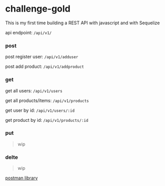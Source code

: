 # challenge-gold

This is my first time building a REST API with javascript and with Sequelize

api endpoint:
`/api/v1/`

### post

post register user: 
`/api/v1/adduser`

post add product: 
`/api/v1/addproduct`

### get

get all users:
`/api/v1/users`

get all products/items:
`/api/v1/products`

get user by id:
`/api/v1/users/:id`

get product by id:
`/api/v1/products/:id`

### put
> wip
### delte
> wip

[postman library](https://google.com/in+progress)